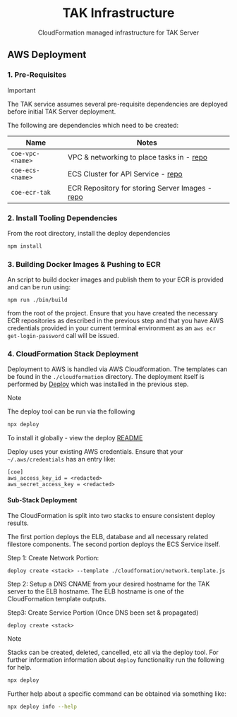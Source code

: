 <h1 align=center>TAK Infrastructure</h1>

<p align=center>CloudFormation managed infrastructure for TAK Server</p>

## AWS Deployment

### 1. Pre-Requisites

> [!IMPORTANT]
> The TAK service assumes several pre-requisite dependencies are deployed before
> initial TAK Server deployment.

The following are dependencies which need to be created:

| Name                  | Notes |
| --------------------- | ----- |
| `coe-vpc-<name>`      | VPC & networking to place tasks in - [repo](https://github.com/dfpc-coe/vpc) |
| `coe-ecs-<name>`      | ECS Cluster for API Service - [repo](https://github.com/dfpc-coe/ecs) |
| `coe-ecr-tak`         | ECR Repository for storing Server Images - [repo](https://github.com/dfpc-coe/ecr)     |

### 2. Install Tooling Dependencies

From the root directory, install the deploy dependencies

```sh
npm install
```

### 3. Building Docker Images & Pushing to ECR

An script to build docker images and publish them to your ECR is provided and can be run using:

```
npm run ./bin/build
```

from the root of the project. Ensure that you have created the necessary ECR repositories as described in the
previous step and that you have AWS credentials provided in your current terminal environment as an `aws ecr get-login-password`
call will be issued.

### 4. CloudFormation Stack Deployment
Deployment to AWS is handled via AWS Cloudformation. The templates can be found in the `./cloudformation`
directory. The deployment itself is performed by [Deploy](https://github.com/openaddresses/deploy) which
was installed in the previous step.

> [!NOTE] 
> The deploy tool can be run via the following
>
> ```sh
> npx deploy
> ```
>
> To install it globally - view the deploy [README](https://github.com/openaddresses/deploy)
>
> Deploy uses your existing AWS credentials. Ensure that your `~/.aws/credentials` has an entry like:
> 
> ```
> [coe]
> aws_access_key_id = <redacted>
> aws_secret_access_key = <redacted>
> ```

#### Sub-Stack Deployment

The CloudFormation is split into two stacks to ensure consistent deploy results.

The first portion deploys the ELB, database and all necessary related filestore
components. The second portion deploys the ECS Service itself.

Step 1: Create Network Portion:

```
deploy create <stack> --template ./cloudformation/network.template.js
```

Step 2: Setup a DNS CNAME from your desired hostname for the TAK server to the ELB hostname. The ELB hostname is one of the CloudFormation template outputs. 

Step3: Create Service Portion (Once DNS been set & propagated)

```
deploy create <stack>
```
> [!NOTE] 
> Stacks can be created, deleted, cancelled, etc all via the deploy tool. For further information
> information about `deploy` functionality run the following for help.
> 
> ```sh
> npx deploy
> ```
> 
> Further help about a specific command can be obtained via something like:
> 
> ```sh
> npx deploy info --help
> ```

